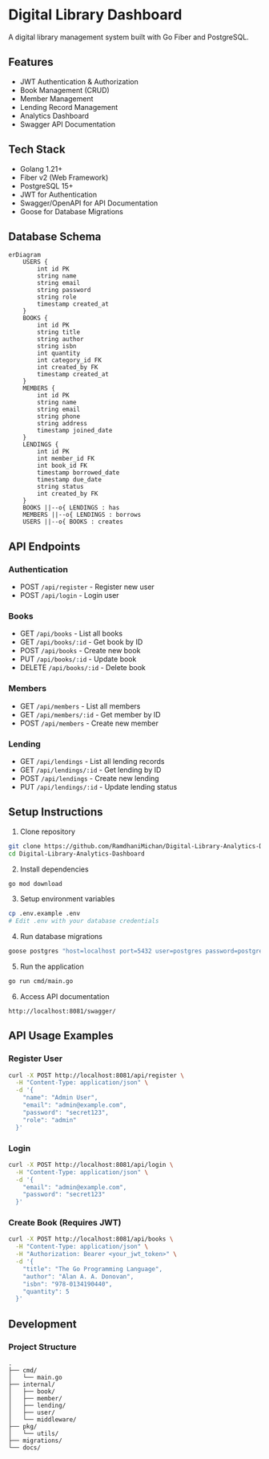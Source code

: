 # Digital Library Dashboard

A digital library management system built with Go Fiber and PostgreSQL.

## Features
- JWT Authentication & Authorization
- Book Management (CRUD)
- Member Management
- Lending Record Management
- Analytics Dashboard
- Swagger API Documentation

## Tech Stack
- Golang 1.21+
- Fiber v2 (Web Framework)
- PostgreSQL 15+
- JWT for Authentication
- Swagger/OpenAPI for API Documentation
- Goose for Database Migrations

## Database Schema
```mermaid
erDiagram
    USERS {
        int id PK
        string name
        string email
        string password
        string role
        timestamp created_at
    }
    BOOKS {
        int id PK
        string title
        string author
        string isbn
        int quantity
        int category_id FK
        int created_by FK
        timestamp created_at
    }
    MEMBERS {
        int id PK
        string name
        string email
        string phone
        string address
        timestamp joined_date
    }
    LENDINGS {
        int id PK
        int member_id FK
        int book_id FK
        timestamp borrowed_date
        timestamp due_date
        string status
        int created_by FK
    }
    BOOKS ||--o{ LENDINGS : has
    MEMBERS ||--o{ LENDINGS : borrows
    USERS ||--o{ BOOKS : creates
```

## API Endpoints

### Authentication
- POST `/api/register` - Register new user
- POST `/api/login` - Login user

### Books
- GET `/api/books` - List all books
- GET `/api/books/:id` - Get book by ID
- POST `/api/books` - Create new book
- PUT `/api/books/:id` - Update book
- DELETE `/api/books/:id` - Delete book

### Members
- GET `/api/members` - List all members
- GET `/api/members/:id` - Get member by ID
- POST `/api/members` - Create new member

### Lending
- GET `/api/lendings` - List all lending records
- GET `/api/lendings/:id` - Get lending by ID
- POST `/api/lendings` - Create new lending
- PUT `/api/lendings/:id` - Update lending status

## Setup Instructions

1. Clone repository
```bash
git clone https://github.com/RamdhaniMichan/Digital-Library-Analytics-Dashboard
cd Digital-Library-Analytics-Dashboard
```

2. Install dependencies
```bash
go mod download
```

3. Setup environment variables
```bash
cp .env.example .env
# Edit .env with your database credentials
```

4. Run database migrations
```bash
goose postgres "host=localhost port=5432 user=postgres password=postgres dbname=digital_library sslmode=disable" up
```

5. Run the application
```bash
go run cmd/main.go
```

6. Access API documentation
```
http://localhost:8081/swagger/
```

## API Usage Examples

### Register User
```bash
curl -X POST http://localhost:8081/api/register \
  -H "Content-Type: application/json" \
  -d '{
    "name": "Admin User",
    "email": "admin@example.com",
    "password": "secret123",
    "role": "admin"
  }'
```

### Login
```bash
curl -X POST http://localhost:8081/api/login \
  -H "Content-Type: application/json" \
  -d '{
    "email": "admin@example.com",
    "password": "secret123"
  }'
```

### Create Book (Requires JWT)
```bash
curl -X POST http://localhost:8081/api/books \
  -H "Content-Type: application/json" \
  -H "Authorization: Bearer <your_jwt_token>" \
  -d '{
    "title": "The Go Programming Language",
    "author": "Alan A. A. Donovan",
    "isbn": "978-0134190440",
    "quantity": 5
  }'
```

## Development

### Project Structure
```
.
├── cmd/
│   └── main.go
├── internal/
│   ├── book/
│   ├── member/
│   ├── lending/
│   ├── user/
│   └── middleware/
├── pkg/
│   └── utils/
├── migrations/
└── docs/
```
